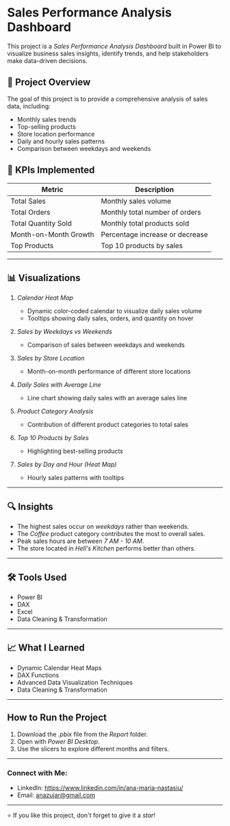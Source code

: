 # Sales Performance Analysis Dashboard
This project is a *Sales Performance Analysis Dashboard* built in Power BI to visualize business sales insights, identify trends, and help stakeholders make data-driven decisions.

## 📌 Project Overview
The goal of this project is to provide a comprehensive analysis of sales data, including:
- Monthly sales trends
- Top-selling products
- Store location performance
- Daily and hourly sales patterns
- Comparison between weekdays and weekends

## 🔑 KPIs Implemented
| Metric                    | Description                              |
|----------------------------|------------------------------------------|
| Total Sales               | Monthly sales volume |
| Total Orders             | Monthly total number of orders |
| Total Quantity Sold       | Monthly total products sold |
| Month-on-Month Growth     | Percentage increase or decrease |
| Top Products              | Top 10 products by sales |
---

## 📊 Visualizations
1. *Calendar Heat Map*  
   - Dynamic color-coded calendar to visualize daily sales volume  
   - Tooltips showing daily sales, orders, and quantity on hover  

2. *Sales by Weekdays vs Weekends*  
   - Comparison of sales between weekdays and weekends  

3. *Sales by Store Location*  
   - Month-on-month performance of different store locations  

4. *Daily Sales with Average Line*  
   - Line chart showing daily sales with an average sales line  

5. *Product Category Analysis*  
   - Contribution of different product categories to total sales  

6. *Top 10 Products by Sales*  
   - Highlighting best-selling products  

7. *Sales by Day and Hour (Heat Map)*  
   - Hourly sales patterns with tooltips  
---

## 🔍 Insights
- The highest sales occur on *weekdays* rather than weekends.
- The *Coffee* product category contributes the most to overall sales.
- Peak sales hours are between *7 AM - 10 AM*.
- The store located in *Hell's Kitchen* performs better than others.

---

## 🛠 Tools Used
- Power BI
- DAX
- Excel
- Data Cleaning & Transformation

---

## 📈 What I Learned
- Dynamic Calendar Heat Maps
- DAX Functions
- Advanced Data Visualization Techniques
- Data Cleaning & Transformation

---

## How to Run the Project
1. Download the *.pbix* file from the *Report* folder.
2. Open with *Power BI Desktop*.
3. Use the slicers to explore different months and filters.
---

### Connect with Me:
- LinkedIn: https://www.linkedin.com/in/ana-maria-nastasiu/
- Email: anazujar@gmail.com
---

⭐ If you like this project, don't forget to give it a *star*!




